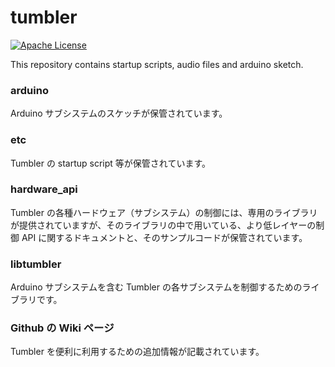 
# tumbler

[![Apache License](http://img.shields.io/badge/license-APACHE2-blue.svg)](http://www.apache.org/licenses/LICENSE-2.0)

This repository contains startup scripts, audio files and arduino sketch.

### arduino

Arduino サブシステムのスケッチが保管されています。 

### etc

Tumbler の startup script 等が保管されています。

### hardware_api

Tumbler の各種ハードウェア（サブシステム）の制御には、専用のライブラリが提供されていますが、そのライブラリの中で用いている、より低レイヤーの制御 API に関するドキュメントと、そのサンプルコードが保管されています。

### libtumbler

Arduino サブシステムを含む Tumbler の各サブシステムを制御するためのライブラリです。

### Github の Wiki ページ

Tumbler を便利に利用するための追加情報が記載されています。